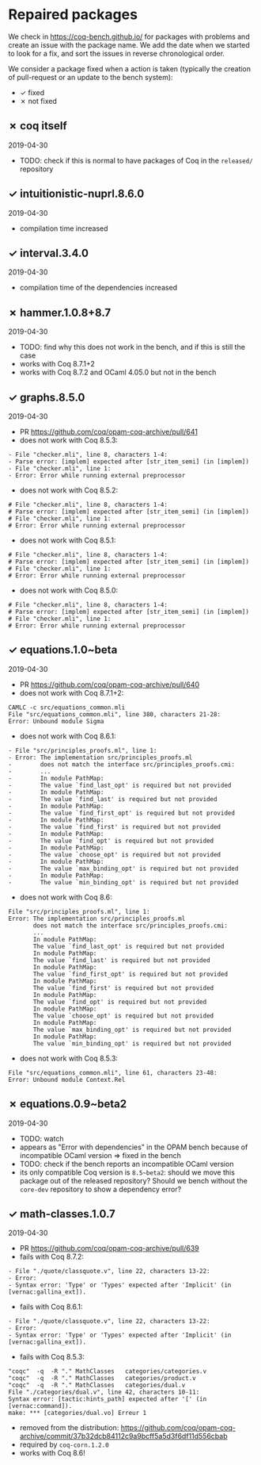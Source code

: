# Repaired packages

We check in https://coq-bench.github.io/ for packages with problems and create an issue with the package name. We add the date when we started to look for a fix, and sort the issues in reverse chronological order.

We consider a package fixed when a action is taken (typically the creation of pull-request or an update to the bench system):
* ✓ fixed
* ✗ not fixed

## ✗ coq itself
2019-04-30
* TODO: check if this is normal to have packages of Coq in the `released/` repository

## ✓ intuitionistic-nuprl.8.6.0
2019-04-30
* compilation time increased

## ✓ interval.3.4.0
2019-04-30
* compilation time of the dependencies increased

## ✗ hammer.1.0.8+8.7
2019-04-30
* TODO: find why this does not work in the bench, and if this is still the case
* works with Coq 8.7.1+2
* works with Coq 8.7.2 and OCaml 4.05.0 but not in the bench

## ✓ graphs.8.5.0
2019-04-30
* PR https://github.com/coq/opam-coq-archive/pull/641
* does not work with Coq 8.5.3:
```
- File "checker.mli", line 8, characters 1-4:
- Parse error: [implem] expected after [str_item_semi] (in [implem])
- File "checker.mli", line 1:
- Error: Error while running external preprocessor
```
* does not work with Coq 8.5.2:
```
# File "checker.mli", line 8, characters 1-4:
# Parse error: [implem] expected after [str_item_semi] (in [implem])
# File "checker.mli", line 1:
# Error: Error while running external preprocessor
```
* does not work with Coq 8.5.1:
```
# File "checker.mli", line 8, characters 1-4:
# Parse error: [implem] expected after [str_item_semi] (in [implem])
# File "checker.mli", line 1:
# Error: Error while running external preprocessor
```
* does not work with Coq 8.5.0:
```
# File "checker.mli", line 8, characters 1-4:
# Parse error: [implem] expected after [str_item_semi] (in [implem])
# File "checker.mli", line 1:
# Error: Error while running external preprocessor
```

## ✓ equations.1.0~beta
2019-04-30
* PR https://github.com/coq/opam-coq-archive/pull/640
* does not work with Coq 8.7.1+2:
```
CAMLC -c src/equations_common.mli
File "src/equations_common.mli", line 380, characters 21-28:
Error: Unbound module Sigma
```
* does not work with Coq 8.6.1:
```
- File "src/principles_proofs.ml", line 1:
- Error: The implementation src/principles_proofs.ml
-        does not match the interface src/principles_proofs.cmi:
-        ...
-        In module PathMap:
-        The value `find_last_opt' is required but not provided
-        In module PathMap:
-        The value `find_last' is required but not provided
-        In module PathMap:
-        The value `find_first_opt' is required but not provided
-        In module PathMap:
-        The value `find_first' is required but not provided
-        In module PathMap:
-        The value `find_opt' is required but not provided
-        In module PathMap:
-        The value `choose_opt' is required but not provided
-        In module PathMap:
-        The value `max_binding_opt' is required but not provided
-        In module PathMap:
-        The value `min_binding_opt' is required but not provided
```
* does not work with Coq 8.6:
```
File "src/principles_proofs.ml", line 1:
Error: The implementation src/principles_proofs.ml
       does not match the interface src/principles_proofs.cmi:
       ...
       In module PathMap:
       The value `find_last_opt' is required but not provided
       In module PathMap:
       The value `find_last' is required but not provided
       In module PathMap:
       The value `find_first_opt' is required but not provided
       In module PathMap:
       The value `find_first' is required but not provided
       In module PathMap:
       The value `find_opt' is required but not provided
       In module PathMap:
       The value `choose_opt' is required but not provided
       In module PathMap:
       The value `max_binding_opt' is required but not provided
       In module PathMap:
       The value `min_binding_opt' is required but not provided
```
* does not work with Coq 8.5.3:
```
File "src/equations_common.mli", line 61, characters 23-48:
Error: Unbound module Context.Rel
```

## ✗ equations.0.9~beta2
2019-04-30
* TODO: watch
* appears as "Error with dependencies" in the OPAM bench because of incompatible OCaml version => fixed in the bench
* TODO: check if the bench reports an incompatible OCaml version
* its only compatible Coq version is `8.5~beta2`: should we move this package out of the released repository? Should we bench without the `core-dev` repository to show a dependency error?

## ✓ math-classes.1.0.7
2019-04-30
* PR https://github.com/coq/opam-coq-archive/pull/639
* fails with Coq 8.7.2:
```
- File "./quote/classquote.v", line 22, characters 13-22:
- Error:
- Syntax error: 'Type' or 'Types' expected after 'Implicit' (in [vernac:gallina_ext]).
```
* fails with Coq 8.6.1:
```
- File "./quote/classquote.v", line 22, characters 13-22:
- Error:
- Syntax error: 'Type' or 'Types' expected after 'Implicit' (in [vernac:gallina_ext]).
```
* fails with Coq 8.5.3:
```
"coqc"  -q  -R "." MathClasses   categories/categories.v
"coqc"  -q  -R "." MathClasses   categories/product.v
"coqc"  -q  -R "." MathClasses   categories/dual.v
File "./categories/dual.v", line 42, characters 10-11:
Syntax error: [tactic:hints_path] expected after '[' (in [vernac:command]).
make: *** [categories/dual.vo] Erreur 1
```
* removed from the distribution: https://github.com/coq/opam-coq-archive/commit/37b32dcb84112c9a9bcff5a5d3f6df11d556cbab
* required by `coq-corn.1.2.0`
* works with Coq 8.6!
